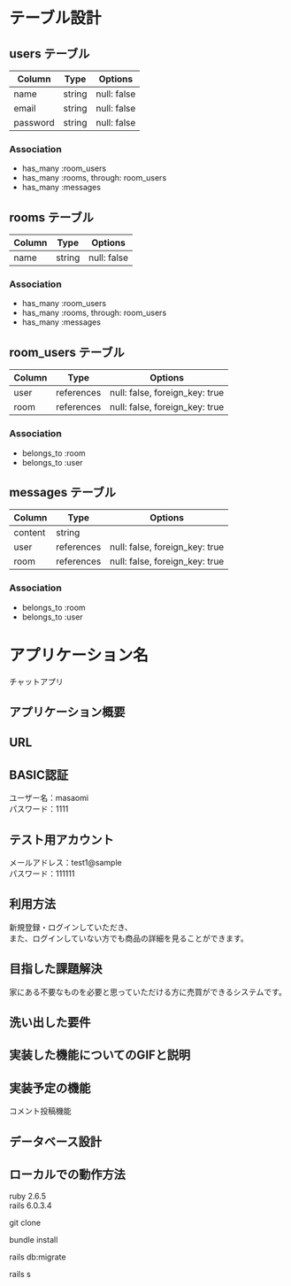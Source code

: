 # テーブル設計

## users テーブル

| Column   | Type   | Options     |
| -------- | ------ | ----------- |
| name     | string | null: false |
| email    | string | null: false |
| password | string | null: false |

### Association

- has_many :room_users
- has_many :rooms, through: room_users
- has_many :messages

## rooms テーブル

| Column | Type   | Options     |
| ------ | ------ | ----------- |
| name   | string | null: false |

### Association

- has_many :room_users
- has_many :rooms, through: room_users
- has_many :messages

## room_users テーブル

| Column | Type       | Options                        |
| ------ | ---------- | ------------------------------ |
| user   | references | null: false, foreign_key: true |
| room   | references | null: false, foreign_key: true |

### Association

- belongs_to :room
- belongs_to :user

## messages テーブル

| Column  | Type       | Options                        |
| ------- | ---------- | ------------------------------ |
| content | string     |                                |
| user    | references | null: false, foreign_key: true |
| room    | references | null: false, foreign_key: true

### Association

- belongs_to :room
- belongs_to :user

# アプリケーション名
  チャットアプリ

## アプリケーション概要
  

## URL
  

## BASIC認証
ユーザー名：masaomi  
パスワード：1111

## テスト用アカウント
  メールアドレス：test1@sample  
  パスワード：111111 

## 利用方法
  新規登録・ログインしていただき、    
  また、ログインしていない方でも商品の詳細を見ることができます。

## 目指した課題解決
  家にある不要なものを必要と思っていただける方に売買ができるシステムです。

## 洗い出した要件
  

## 実装した機能についてのGIFと説明

  
## 実装予定の機能
  コメント投稿機能

## データベース設計

## ローカルでの動作方法


ruby 2.6.5  
rails 6.0.3.4  

git clone  

bundle install  

rails db:migrate  

rails s  
